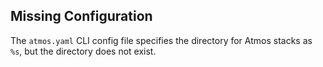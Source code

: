 ## Missing Configuration

The `atmos.yaml` CLI config file specifies the directory for Atmos stacks as `%s`, but the directory does not exist.
